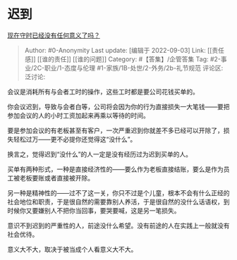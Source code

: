 # 迟到
[现在守时已经没有任何意义了吗？](https://www.zhihu.com/question/404884534/answer/2658513818)

> Author: #0-Anonymity
> Last update: [编辑于 2022-09-03]
> Link: [[责任感]] [[谁的责任]] [[谁的问题]]
> Category: #【答集】/企管答集
> Tag: #2-事业/2C-职业/1-态度与伦理 #1-家族/1B-处世/2-外务/2b-礼节规范
> 评论区:
> 泛讨论:

会议是消耗所有与会者工时的操作，这些工时都是要公司花钱买单的。

你会议迟到，导致与会者白等，公司将会因为你的行为直接损失一大笔钱——要把参加会议的人的小时工资加起来再乘以等待的时间。

要是参加会议的有老板甚至有客户，一次严重迟到你就差不多已经可以开除了，损失轻松过万——更不必提你还觉得这“没什么”。

换言之，觉得迟到“没什么”的人一定是没有经历过为迟到买单的人。

买单有两种形式，一种是直接经济性的——要么作为老板直接结账，要么是作为员工被老板要账或者直接被开除。

另一种是精神性的——过不了这一关，你只不过是个儿童，根本不会有什么正经的社会地位和职责，于是很自然的需要靠别人养活，于是很自然的没什么话语权，到时候你又要嫌别人不把你当回事，要哭要喊，这是另一笔损失。

意识不到迟到的严重性的人，前途没什么希望。没有前途的人在实践上一般就没有社会优待。

意义大不大，取决于被当成个人看意义大不大。
